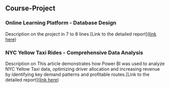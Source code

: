 ## Course-Project

### Online Learning Platform - Database Design
Description on the project in 7 to 8 lines
[Link to the detailed report]([link here](https://github.com/SagarDudhat007/Course-Project/blob/main/Online%20Learning%20Platform%20-%20Database%20Design.pdf))


### NYC Yellow Taxi Rides - Comprehensive Data Analysis
Description on This article demonstrates how Power BI was used to analyze NYC Yellow Taxi data, optimizing driver allocation and increasing revenue by identifying key demand patterns and profitable routes.[Link to the detailed report]([link here](https://github.com/SagarDudhat007/Course-Project/blob/f384df55ebe014f2da9ec8b4e3ac2297eb4fc487/A%20Comprehensive%20Analysis%20of%20NYC%20Yellow%20Taxi%20Rides.pdf))

